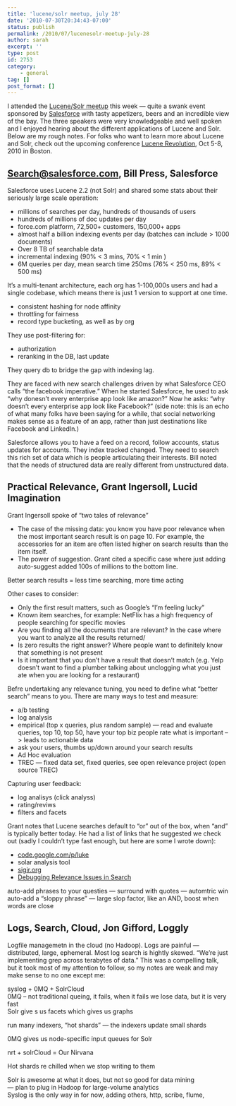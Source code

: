 ```yaml
---
title: 'lucene/solr meetup, july 28'
date: '2010-07-30T20:34:43-07:00'
status: publish
permalink: /2010/07/lucenesolr-meetup-july-28
author: sarah
excerpt: ''
type: post
id: 2753
category:
    - general
tag: []
post_format: []
---
```

I attended the [Lucene/Solr meetup](http://www.meetup.com/SFBay-Lucene-Solr-Meetup/calendar/14124466/) this week — quite a swank event sponsored by [Salesforce](http://www.salesforce.com/) with tasty appetizers, beers and an incredible view of the bay. The three speakers were very knowledgeable and well spoken and I enjoyed hearing about the different applications of Lucene and Solr. Below are my rough notes. For folks who want to learn more about Lucene and Solr, check out the upcoming conference [Lucene Revolution](http://lucenerevolution.org/), Oct 5-8, 2010 in Boston.

Search@salesforce.com, Bill Press, Salesforce
---------------------------------------------

Salesforce uses Lucene 2.2 (not Solr) and shared some stats about their seriously large scale operation:

- millions of searches per day, hundreds of thousands of users
- hundreds of millions of doc updates per day
- force.com platform, 72,500+ customers, 150,000+ apps
- almost half a billion indexing events per day (batches can include &gt; 1000 documents)
- Over 8 TB of searchable data
- incremental indexing (90% &lt; 3 mins, 70% &lt; 1 min )
- 6M queries per day, mean search time 250ms (76% &lt; 250 ms, 89% &lt; 500 ms)

It’s a multi-tenant architecture, each org has 1-100,000s users and had a single codebase, which means there is just 1 version to support at one time.

- consistent hashing for node affinity
- throttling for fairness
- record type bucketing, as well as by org

They use post-filtering for:

- authorization
- reranking in the DB, last update

They query db to bridge the gap with indexing lag.

They are faced with new search challenges driven by what Salesforce CEO calls “the facebook imperative.” When he started Salesforce, he used to ask “why donesn’t every enterprise app look like amazon?” Now he asks: “why doesn’t every enterprise app look like Facebook?” (side note: this is an echo of what many folks have been saying for a while, that social networking makes sense as a feature of an app, rather than just destinations like Facebook and LinkedIn.)

Salesforce allows you to have a feed on a record, follow accounts, status updates for accounts. They index tracked changed. They need to search this rich set of data which is people articulating their interests. Bill noted that the needs of structured data are really different from unstructured data.

Practical Relevance, Grant Ingersoll, Lucid Imagination
-------------------------------------------------------

Grant Ingersoll spoke of “two tales of relevance”

- The case of the missing data: you know you have poor relevance when the most important search result is on page 10. For example, the accessories for an item are often listed higher on search results than the item itself.
- The power of suggestion. Grant cited a specific case where just adding auto-suggest added 100s of millions to the bottom line.

Better search results = less time searching, more time acting

Other cases to consider:

- Only the first result matters, such as Google’s “I’m feeling lucky”
- Known item searches, for example: NetFlix has a high frequency of people searching for specific movies
- Are you finding all the documents that are relevant? In the case where you want to analyze all the results returned/
- Is zero results the right answer? Where people want to definitely know that something is not present
- Is it important that you don’t have a result that doesn’t match (e.g. Yelp doesn’t want to find a plumber talking about unclogging what you just ate when you are looking for a restaurant)

Befre undertaking any relevance tuning, you need to define what “better search” means to you. There are many ways to test and measure:

- a/b testing
- log analysis
- empirical (top x queries, plus random sample) — read and evaluate queries, top 10, top 50, have your top biz people rate what is important –&gt; leads to actionable data
- ask your users, thumbs up/down around your search results
- Ad Hoc evaluation
- TREC — fixed data set, fixed queries, see open relevance project (open source TREC)

Capturing user feedback:

- log analisys (click analyss)
- rating/reviws
- filters and facets

Grant notes that Lucene searches default to “or” out of the box, when “and” is typically better today. He had a list of links that he suggested we check out (sadly I couldn’t type fast enough, but here are some I wrote down):

- [code.google.com/p/luke](http://code.google.com/p/luke/)
- solar analysis tool
- [sigir.org](http://sigir.org/)
- [Debugging Relevance Issues in Search](http://www.lucidimagination.com/Community/Hear-from-the-Experts/Articles/Debugging-Relevance-Issues-Search?utm_medium=lucene.li-copypaste&utm_source=direct-lucene.li&utm_content=awesm-site)

auto-add phrases to your questies — surround with quotes — automtric win  
auto-add a “sloppy phrase” — large slop factor, like an AND, boost when words are close

Logs, Search, Cloud, Jon Gifford, Loggly
----------------------------------------

Logfile managemetn in the cloud (no Hadoop). Logs are painful — distributed, large, ephemeral. Most log search is hightly skewed. “We’re just implementing grep across terabytes of data.” This was a compelling talk, but it took most of my attention to follow, so my notes are weak and may make sense to no one except me:

syslog + 0MQ + SolrCloud  
0MQ – not traditional queing, it fails, when it fails we lose data, but it is very fast  
Solr give s us facets which gives us graphs

run many indexers, “hot shards” — the indexers update small shards

0MQ gives us node-specific input queues for Solr

nrt + solrCloud = Our Nirvana

Hot shards re chilled when we stop writing to them

Solr is awesome at what it does, but not so good for data mining  
— plan to plug in Hadoop for large-volume analytics  
Syslog is the only way in for now, adding others, http, scribe, flume,